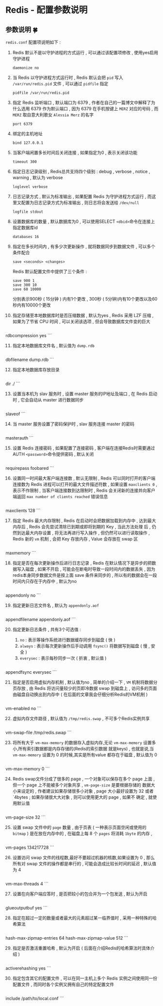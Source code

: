 # Redis - 配置参数说明






<extoc></extoc>

## 参数说明  🍀

`redis.conf`  配置项说明如下 : 

1. Redis 默认不是以守护进程的方式运行 , 可以通过该配置项修改 , 使用yes启用守护进程

    ```
    daemonize no
    ```

2. 当 Redis 以守护进程方式运行时 , Redis 默认会把 `pid` 写入 `/var/run/redis.pid` 文件 , 可以通过 `pidfile` 指定

    ```
    pidfile /var/run/redis.pid
    ```

3. 指定 Redis 监听端口 , 默认端口为 6379 , 作者在自己的一篇博文中解释了为什么选用 6379 作为默认端口 , 因为 6379 在手机按键上 `MERZ` 对应的号码 , 而 `MERZ` 取自意大利歌女 `Alessia Merz` 的名字

    ```
    port 6379
    ```

4. 绑定的主机地址

    ```
    bind 127.0.0.1
    ```

5. 当客户端闲置多长时间后关闭连接 , 如果指定为0 , 表示关闭该功能

    ```
    timeout 300
    ```

6. 指定日志记录级别 , Redis总共支持四个级别 : debug , verbose , notice , warning , 默认为 verbose

    ```
    loglevel verbose
    ```

7. 日志记录方式 , 默认为标准输出 , 如果配置 Redis 为守护进程方式运行 , 而这里又配置为日志记录方式为标准输出 , 则日志将会发送给 `/dev/null`

    ```
    logfile stdout
    ```

8. 设置数据库的数量 , 默认数据库为0 , 可以使用SELECT `<dbid>`命令在连接上指定数据库id

    ```
    databases 16
    ```

9. 指定在多长时间内 , 有多少次更新操作 , 就将数据同步到数据文件 , 可以多个条件配合

    ```
    save <seconds> <changes>
    ```

    Redis 默认配置文件中提供了三个条件 : 

    ```
    save 900 1
    save 300 10
    save 60 10000
    ```

    分别表示900秒 ( 15分钟 ) 内有1个更改 , 300秒 ( 5分钟)内有10个更改以及60秒内有10000个更改

10. 指定存储至本地数据库时是否压缩数据 , 默认为yes , Redis 采用 LZF 压缩 , 如果为了节省 CPU 时间 , 可以关闭该选项 , 但会导致数据库文件变的巨大

    ```
rdbcompression yes
    ```

11. 指定本地数据库文件名 , 默认值为 `dump.rdb`

    ```
dbfilename dump.rdb
    ```

12. 指定本地数据库存放目录

    ```
dir ./
    ```

13. 设置当本机为 slav 服务时 , 设置 master 服务的IP地址及端口 , 在 Redis 启动时 , 它会自动从 master 进行数据同步

    ```
slaveof <masterip> <masterport>
    ```

14. 当 master 服务设置了密码保护时 , slav 服务连接 master 的密码

    ```
masterauth <master-password>
    ```

15. 设置 Redis 连接密码 , 如果配置了连接密码 , 客户端在连接Redis时需要通过 AUTH `<password>`命令提供密码 , 默认关闭

    ```
requirepass foobared
    ```

16. 设置同一时间最大客户端连接数 , 默认无限制 , Redis 可以同时打开的客户端连接数为 Redis 进程可以打开的最大文件描述符数 , 如果设置 `maxclients 0` , 表示不作限制 , 当客户端连接数到达限制时 , Redis 会关闭新的连接并向客户端返回 `max number of clients reached` 错误信息

    ```
maxclients 128
    ```

17. 指定 Redis 最大内存限制 , Redis 在启动时会把数据加载到内存中 , 达到最大内存后 , Redis 会先尝试清除已到期或即将到期的 Key , 当此方法处理 后 , 仍然到达最大内存设置 , 将无法再进行写入操作 , 但仍然可以进行读取操作 , Redis 新的 `vm` 机制 , 会把 Key 存放内存 , Value 会存放在 swap 区

    ```
maxmemory <bytes>
    ```

18. 指定是否在每次更新操作后进行日志记录 , Redis 在默认情况下是异步的把数据写入磁盘 , 如果不开启 , 可能会在断电时导致一段时间内的数据丢失 , 因为 redis本身同步数据文件是按上面 save 条件来同步的 , 所以有的数据会在一段时间内只存在于内存中 , 默认为no

    ```
appendonly no
    ```

19. 指定更新日志文件名 , 默认为 `appendonly.aof`

     ```
appendfilename appendonly.aof
     ```

20. 指定更新日志条件 , 共有3个可选值 :     
    1.  `no` : 表示等操作系统进行数据缓存同步到磁盘 ( 快 )      
    2. `always` : 表示每次更新操作后手动调用 `fsync()` 将数据写到磁盘 ( 慢 , 安全 )      
    3. `everysec` : 表示每秒同步一次 ( 折衷 , 默认值 ) 

    ```
appendfsync everysec
    ```

21. 指定是否启用虚拟内存机制 , 默认值为no , 简单的介绍一下 , `VM` 机制将数据分页存放 , 由 Redis 将访问量较少的页即冷数据 swap 到磁盘上 , 访问多的页面由磁盘自动换出到内存中 ( 在后面的文章我会仔细分析Redis的VM机制 ) 

     ```
vm-enabled no
     ```

22. 虚拟内存文件路径 , 默认值为 `/tmp/redis.swap` , 不可多个Redis实例共享

     ```
vm-swap-file /tmp/redis.swap
     ```

23. 将所有大于 `vm-max-memory` 的数据存入虚拟内存,无论 `vm-max-memory` 设置多小,所有索引数据都是内存存储的(Redis的索引数据 就是keys) , 也就是说,当 `vm-max-memory` 设置为 0 的时候,其实是所有value 都存在于磁盘 , 默认值为 0

     ```
vm-max-memory 0
     ```

24. Redis swap文件分成了很多的 page , 一个对象可以保存在多个 page 上面 , 但一个 page 上不能被多个对象共享 , `vm-page-size` 是要根据存储的 数据大小来设定的 , 作者建议如果存储很多小对象 , page 大小最好设置为 32 或者 `4bytes  ; 如果存储很大大对象 , 则可以使用更大的 page , 如果不 确定 , 就使用默认值

     ```
vm-page-size 32
     ```

25. 设置 swap 文件中的 `page` 数量 , 由于页表 ( 一种表示页面空闲或使用的`bitmap` ) 是在放在内存中的 , 在磁盘上每 8 个 `pages` 将消耗 `1byte` 的内存 , 

     ```
vm-pages 134217728
     ```

26. 设置访问 swap 文件的线程数,最好不要超过机器的核数,如果设置为 0 , 那么所有对 swap 文件的操作都是串行的 , 可能会造成比较长时间的延迟 , 默认值为 4

     ```
vm-max-threads 4
     ```

27. 设置在向客户端应答时 , 是否把较小的包合并为一个包发送 , 默认为开启

    ```
glueoutputbuf yes
    ```

28. 指定在超过一定的数量或者最大的元素超过某一临界值时 , 采用一种特殊的哈希算法

    ```
hash-max-zipmap-entries 64
hash-max-zipmap-value 512
    ```

29. 指定是否激活重置哈希 , 默认为开启 ( 后面在介绍Redis的哈希算法时具体介绍 ) 

    ```
activerehashing yes
    ```

30. 指定包含其它的配置文件 , 可以在同一主机上多个 Redis 实例之间使用同一份配置文件 , 而同时各个实例又拥有自己的特定配置文件

    ```
include /path/to/local.conf
    ```